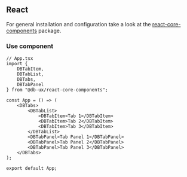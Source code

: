 <!--
SPDX-FileCopyrightText: 2025 DB Systel GmbH

SPDX-License-Identifier: Apache-2.0
-->

## React

For general installation and configuration take a look at the [react-core-components](https://www.npmjs.com/package/@db-ux/react-core-components) package.

### Use component

```tsx App.tsx
// App.tsx
import {
	DBTabItem,
	DBTabList,
	DBTabs,
	DBTabPanel
} from "@db-ux/react-core-components";

const App = () => (
	<DBTabs>
		<DBTabList>
			<DBTabItem>Tab 1</DBTabItem>
			<DBTabItem>Tab 2</DBTabItem>
			<DBTabItem>Tab 3</DBTabItem>
		</DBTabList>
		<DBTabPanel>Tab Panel 1</DBTabPanel>
		<DBTabPanel>Tab Panel 2</DBTabPanel>
		<DBTabPanel>Tab Panel 3</DBTabPanel>
	</DBTabs>
);

export default App;
```
